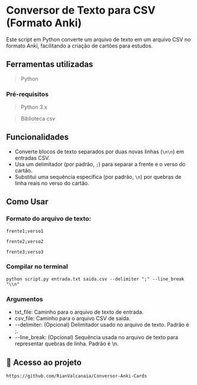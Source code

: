 # Conversor de Texto para CSV (Formato Anki)

Este script em Python converte um arquivo de texto em um arquivo CSV no formato Anki, facilitando a criação de cartões para estudos.

## Ferramentas utilizadas
> Python

### Pré-requisitos

> Python 3.x

> Biblioteca csv


## Funcionalidades

- Converte blocos de texto separados por duas novas linhas (`\n\n`) em entradas CSV.
- Usa um delimitador (por padrão, `;`) para separar a frente e o verso do cartão.
- Substitui uma sequência específica (por padrão, `\n`) por quebras de linha reais no verso do cartão.

## Como Usar
### Formato do arquivo de texto:

```
frente1;verso1

frente2;verso2

frente3;verso3
```

### Compilar no terminal 
``
python script.py entrada.txt saida.csv --delimiter ";" --line_break "\\n"
``

### Argumentos
* txt_file: Caminho para o arquivo de texto de entrada.
* csv_file: Caminho para o arquivo CSV de saída.
* --delimiter: (Opcional) Delimitador usado no arquivo de texto. Padrão é ;.
* --line_break: (Opcional) Sequência usada no arquivo de texto para representar quebras de linha. Padrão é \n.

## 📁 Acesso ao projeto 
```
https://github.com/RianValcanaia/Conversor-Anki-Cards
```
